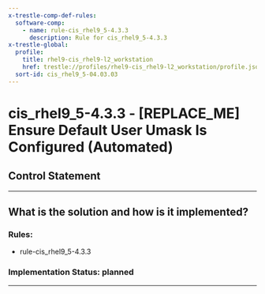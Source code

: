 ```yaml
---
x-trestle-comp-def-rules:
  software-comp:
    - name: rule-cis_rhel9_5-4.3.3
      description: Rule for cis_rhel9_5-4.3.3
x-trestle-global:
  profile:
    title: rhel9-cis_rhel9-l2_workstation
    href: trestle://profiles/rhel9-cis_rhel9-l2_workstation/profile.json
  sort-id: cis_rhel9_5-04.03.03
---
```


# cis_rhel9_5-4.3.3 - \[REPLACE_ME\] Ensure Default User Umask Is Configured (Automated)

## Control Statement

______________________________________________________________________

## What is the solution and how is it implemented?

<!-- For implementation status enter one of: implemented, partial, planned, alternative, not-applicable -->

<!-- Note that the list of rules under ### Rules: is read-only and changes will not be captured after assembly to JSON -->

<!-- Add control implementation description here for control: cis_rhel9_5-4.3.3 -->

### Rules:

  - rule-cis_rhel9_5-4.3.3

### Implementation Status: planned

______________________________________________________________________
